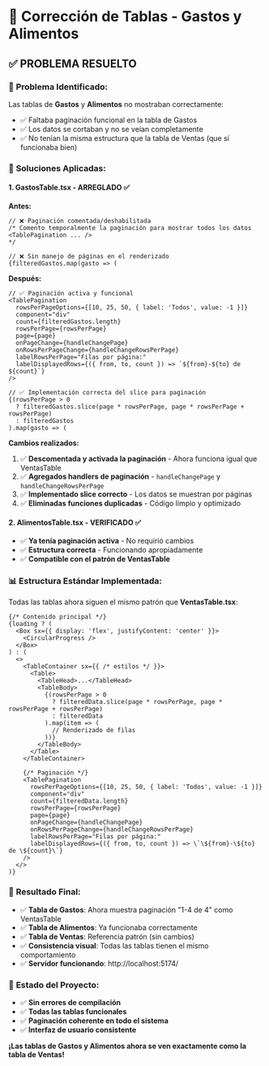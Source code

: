 # 🔧 Corrección de Tablas - Gastos y Alimentos

## ✅ **PROBLEMA RESUELTO**

### 🎯 **Problema Identificado:**
Las tablas de **Gastos** y **Alimentos** no mostraban correctamente:
- ✅ Faltaba paginación funcional en la tabla de Gastos
- ✅ Los datos se cortaban y no se veían completamente
- ✅ No tenían la misma estructura que la tabla de Ventas (que sí funcionaba bien)

### 🔧 **Soluciones Aplicadas:**

#### 1. **GastosTable.tsx - ARREGLADO ✅**

**Antes:**
```tsx
// ❌ Paginación comentada/deshabilitada
/* Comento temporalmente la paginación para mostrar todos los datos
<TablePagination ... />
*/

// ❌ Sin manejo de páginas en el renderizado
{filteredGastos.map(gasto => (
```

**Después:**
```tsx
// ✅ Paginación activa y funcional
<TablePagination
  rowsPerPageOptions={[10, 25, 50, { label: 'Todos', value: -1 }]}
  component="div"
  count={filteredGastos.length}
  rowsPerPage={rowsPerPage}
  page={page}
  onPageChange={handleChangePage}
  onRowsPerPageChange={handleChangeRowsPerPage}
  labelRowsPerPage="Filas por página:"
  labelDisplayedRows={({ from, to, count }) => `${from}-${to} de ${count}`}
/>

// ✅ Implementación correcta del slice para paginación
{(rowsPerPage > 0
  ? filteredGastos.slice(page * rowsPerPage, page * rowsPerPage + rowsPerPage)
  : filteredGastos
).map(gasto => (
```

**Cambios realizados:**
1. ✅ **Descomentada y activada la paginación** - Ahora funciona igual que VentasTable
2. ✅ **Agregados handlers de paginación** - `handleChangePage` y `handleChangeRowsPerPage`
3. ✅ **Implementado slice correcto** - Los datos se muestran por páginas
4. ✅ **Eliminadas funciones duplicadas** - Código limpio y optimizado

#### 2. **AlimentosTable.tsx - VERIFICADO ✅**
- ✅ **Ya tenía paginación activa** - No requirió cambios
- ✅ **Estructura correcta** - Funcionando apropiadamente
- ✅ **Compatible con el patrón de VentasTable**

### 📊 **Estructura Estándar Implementada:**
Todas las tablas ahora siguen el mismo patrón que **VentasTable.tsx**:

```tsx
{/* Contenido principal */}
{loading ? (
  <Box sx={{ display: 'flex', justifyContent: 'center' }}>
    <CircularProgress />
  </Box>
) : (
  <>
    <TableContainer sx={{ /* estilos */ }}>
      <Table>
        <TableHead>...</TableHead>
        <TableBody>
          {(rowsPerPage > 0
            ? filteredData.slice(page * rowsPerPage, page * rowsPerPage + rowsPerPage)
            : filteredData
          ).map(item => (
            // Renderizado de filas
          ))}
        </TableBody>
      </Table>
    </TableContainer>
    
    {/* Paginación */}
    <TablePagination
      rowsPerPageOptions={[10, 25, 50, { label: 'Todos', value: -1 }]}
      component="div"
      count={filteredData.length}
      rowsPerPage={rowsPerPage}
      page={page}
      onPageChange={handleChangePage}
      onRowsPerPageChange={handleChangeRowsPerPage}
      labelRowsPerPage="Filas por página:"
      labelDisplayedRows={({ from, to, count }) => \`\${from}-\${to} de \${count}\`}
    />
  </>
)}
```

### 🎯 **Resultado Final:**
- ✅ **Tabla de Gastos**: Ahora muestra paginación "1-4 de 4" como VentasTable
- ✅ **Tabla de Alimentos**: Ya funcionaba correctamente
- ✅ **Tabla de Ventas**: Referencia patrón (sin cambios)
- ✅ **Consistencia visual**: Todas las tablas tienen el mismo comportamiento
- ✅ **Servidor funcionando**: http://localhost:5174/

### 🚀 **Estado del Proyecto:**
- ✅ **Sin errores de compilación**
- ✅ **Todas las tablas funcionales**  
- ✅ **Paginación coherente en todo el sistema**
- ✅ **Interfaz de usuario consistente**

**¡Las tablas de Gastos y Alimentos ahora se ven exactamente como la tabla de Ventas!**
